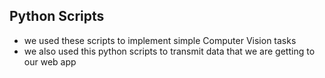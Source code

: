 ## Python Scripts
- we used these scripts to implement simple Computer Vision tasks
- we also used this python scripts to transmit data that we are getting to our web app
